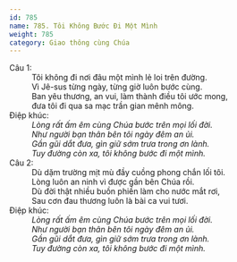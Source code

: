 ```yaml
---
id: 785
name: 785. Tôi Không Bước Đi Một Mình
weight: 785
category: Giao thông cùng Chúa
---
```

<dl><dt>Câu 1:</dt><dd data-verse="1">Tôi không đi nơi đâu một mình lẻ loi trên đường. <br/>Vì Jê-sus từng ngày, từng giờ luôn bước cùng. <br/>Ban yêu thương, an vui, làm thành điều tôi ước mong, <br/>đưa tôi đi qua sa mạc trần gian mênh mông. </dd><dt>Điệp khúc:</dt><dd data-chorus="1"><em>Lòng rất ấm êm cùng Chúa bước trên mọi lối đời. <br/>Như người bạn thân bên tôi ngày đêm an ủi. <br/>Gần gũi dắt đưa, gìn giữ sớm trưa trong ơn lành. <br/>Tuy đường còn xa, tôi không bước đi một mình. </em></dd><dt>Câu 2:</dt><dd data-verse="2">Dù dặm trường mịt mù đầy cuồng phong chắn lối tôi. <br/>Lòng luôn an ninh vì được gần bên Chúa rồi. <br/>Dù đời thật nhiều buồn phiền làm cho nước mắt rơi, <br/>Sau cơn đau thương luôn là bài ca vui tươi. </dd><dt>Điệp khúc:</dt><dd data-chorus="1"><em>Lòng rất ấm êm cùng Chúa bước trên mọi lối đời. <br/>Như người bạn thân bên tôi ngày đêm an ủi. <br/>Gần gũi dắt đưa, gìn giữ sớm trưa trong ơn lành. <br/>Tuy đường còn xa, tôi không bước đi một mình. </em></dd></dl>
